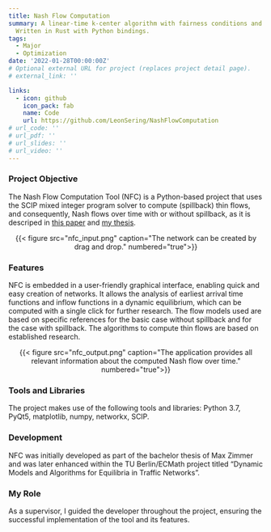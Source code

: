 ```yaml
---
title: Nash Flow Computation
summary: A linear-time k-center algorithm with fairness conditions and worst-case guarantees that is very fast in practice.
  Written in Rust with Python bindings.
tags:
  - Major
  - Optimization
date: '2022-01-28T00:00:00Z'
# Optional external URL for project (replaces project detail page).
# external_link: ''

links:
  - icon: github
    icon_pack: fab
    name: Code
    url: https://github.com/LeonSering/NashFlowComputation
# url_code: ''
# url_pdf: ''
# url_slides: ''
# url_video: ''
---
```

### Project Objective
The Nash Flow Computation Tool (NFC) is a Python-based project that uses the SCIP mixed integer program solver
to compute (spillback) thin flows, and consequently, Nash flows over time with or without spillback, as it is
descriped in [this paper](/publication/sering-2019-spillback) and [my thesis](/publication/sering-2020-diss).

<center>{{< figure src="nfc_input.png" caption="The network can be created by drag and drop." numbered="true">}}</center>

### Features
NFC is embedded in a user-friendly graphical interface, enabling quick and easy creation of networks.
It allows the analysis of earliest arrival time functions and inflow functions in a dynamic equilibrium, which can be
computed with a single click for further research.
The flow models used are based on specific references for the basic case without spillback and for the case with spillback.
The algorithms to compute thin flows are based on established research.

<center>{{< figure src="nfc_output.png" caption="The application provides all relevant information about the computed Nash flow over time." numbered="true">}}</center>

### Tools and Libraries
The project makes use of the following tools and libraries:
Python 3.7, PyQt5, matplotlib, numpy, networkx, SCIP.

### Development
NFC was initially developed as part of the bachelor thesis of Max Zimmer and was later enhanced within the TU Berlin/ECMath
project titled “Dynamic Models and Algorithms for Equilibria in Traffic Networks”.

### My Role
As a supervisor, I guided the developer throughout the project, ensuring the successful implementation of the tool and its features.
